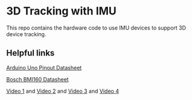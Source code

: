 # 3D Tracking with IMU

This repo contains the hardware code to use IMU devices to support 3D device tracking.

## Helpful links

[Arduino Uno Pinout Datasheet](https://content.arduino.cc/assets/Pinout-UNOrev3_latest.pdf)

[Bosch BMI160 Datasheet](https://www.bosch-sensortec.com/media/boschsensortec/downloads/datasheets/bst-bmi160-ds000.pdf)
 
[Video 1](https://www.youtube.com/watch?v=fMydtfl-YNI) and [Video 2](https://www.youtube.com/watch?v=KMhbV1p3MWk) and [Video 3](https://www.youtube.com/watch?v=6HxuGmd24u4) and [Video 4](https://www.youtube.com/watch?v=dGFqHHi2bcI)
